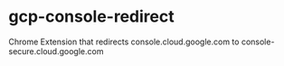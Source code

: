 # gcp-console-redirect
Chrome Extension that redirects console.cloud.google.com to console-secure.cloud.google.com
